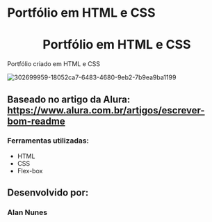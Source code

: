 # Portfólio em HTML e CSS
<h1 align="center"> Portfólio em HTML e CSS</h1>
Portfólio criado em HTML  e CSS 

![302699959-18052ca7-6483-4680-9eb2-7b9ea9ba1199](https://github.com/alan-nunes/portifolio/assets/107056431/8d3e62e6-ca64-4dba-b81b-8bedacfce675)


## Baseado no artigo da Alura:  https://www.alura.com.br/artigos/escrever-bom-readme

### Ferramentas utilizadas:

* HTML
* CSS
* Flex-box

## Desenvolvido por:

### Alan Nunes
